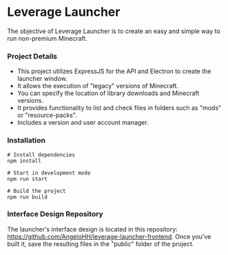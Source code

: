 # Leverage Launcher
The objective of Leverage Launcher is to create an easy and simple way to run non-premium Minecraft.

### Project Details
- This project utilizes ExpressJS for the API and Electron to create the launcher window.
- It allows the execution of "legacy" versions of Minecraft.
- You can specify the location of library downloads and Minecraft versions.
- It provides functionality to list and check files in folders such as "mods" or "resource-packs".
- Includes a version and user account manager.

### Installation
```shell
# Install dependencies
npm install

# Start in development mode
npm run start

# Build the project
npm run build
```

### Interface Design Repository
The launcher's interface design is located in this repository: https://github.com/AngeloHH/leverage-launcher-frontend. Once you've built it, save the resulting files in the "public" folder of the project.
